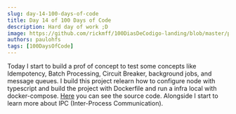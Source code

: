 ```yaml
---
slug: day-14-100-days-of-code
title: Day 14 of 100 Days of Code
description: Hard day of work ;D
image: https://github.com/rickmff/100DiasDeCodigo-landing/blob/master/public/thumb.png
authors: paulohfs
tags: [100DaysOfCode]
---
```


Today I start to build a prof of concept to test some concepts like Idempotency, Batch Processing, Circuit Breaker, background jobs, and message queues. I build this project relearn how to configure node with typescript and build the project with Dockerfile and run a infra local with docker-compose. [Here](https://github.com/PauloHFS/idempotency-poc) you can see the source code. Alongside I start to learn more about IPC (Inter-Process Communication).
